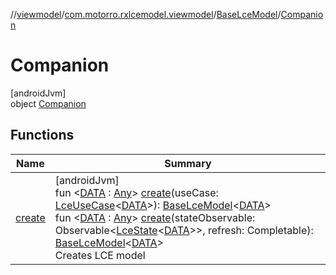 //[viewmodel](../../../../index.md)/[com.motorro.rxlcemodel.viewmodel](../../index.md)/[BaseLceModel](../index.md)/[Companion](index.md)

# Companion

[androidJvm]\
object [Companion](index.md)

## Functions

| Name | Summary |
|---|---|
| [create](create.md) | [androidJvm]<br>fun &lt;[DATA](create.md) : [Any](https://kotlinlang.org/api/latest/jvm/stdlib/kotlin/-any/index.html)&gt; [create](create.md)(useCase: [LceUseCase](../../../../../rx/rx/com.motorro.rxlcemodel.rx/-lce-use-case/index.md)&lt;[DATA](create.md)&gt;): [BaseLceModel](../index.md)&lt;[DATA](create.md)&gt;<br>fun &lt;[DATA](create.md) : [Any](https://kotlinlang.org/api/latest/jvm/stdlib/kotlin/-any/index.html)&gt; [create](create.md)(stateObservable: Observable&lt;[LceState](../../../../../lce/lce/com.motorro.rxlcemodel.lce/-lce-state/index.md)&lt;[DATA](create.md)&gt;&gt;, refresh: Completable): [BaseLceModel](../index.md)&lt;[DATA](create.md)&gt;<br>Creates LCE model |
